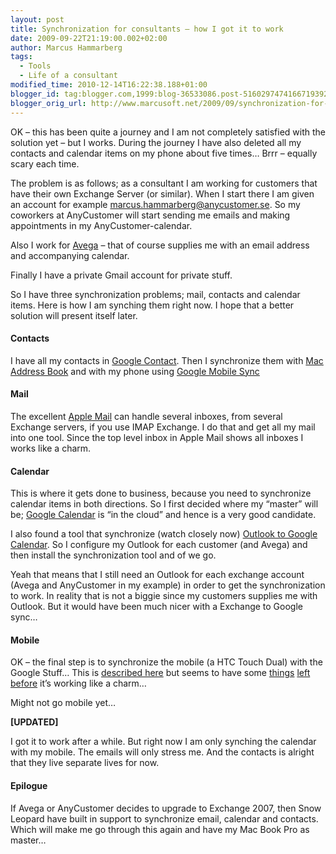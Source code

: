 ```yaml
---
layout: post
title: Synchronization for consultants – how I got it to work
date: 2009-09-22T21:19:00.002+02:00
author: Marcus Hammarberg
tags:
  - Tools
  - Life of a consultant
modified_time: 2010-12-14T16:22:38.188+01:00
blogger_id: tag:blogger.com,1999:blog-36533086.post-5160297474166719392
blogger_orig_url: http://www.marcusoft.net/2009/09/synchronization-for-consultants-how-i.html
---
```



OK – this has been quite a journey and I am not completely satisfied
with the solution yet – but I works. During the journey I have also
deleted all my contacts and calendar items on my phone about five times…
Brrr – equally scary each time.

The problem is as follows; as a consultant I am working for customers
that have their own Exchange Server (or similar). When I start there I
am given an account for example <marcus.hammarberg@anycustomer.se>. So
my coworkers at AnyCustomer will start sending me emails and making
appointments in my AnyCustomer-calendar.

Also I work for <a href="http://www.avega.se/" target="_blank">Avega</a>
– that of course supplies me with an email address and accompanying
calendar.

Finally I have a private Gmail account for private stuff.

So I have three synchronization problems; mail, contacts and calendar
items. Here is how I am synching them right now. I hope that a better
solution will present itself later.

#### **Contacts**

I have all my contacts in
<a href="http://www.google.com/contacts" target="_blank">Google
Contact</a>. Then I synchronize them with
<a href="http://support.apple.com/kb/HT2486" target="_blank">Mac Address
Book</a> and with my phone using <a
href="http://www.google.com/support/mobile/bin/answer.py?hl=en&amp;answer=138636"
target="_blank">Google Mobile Sync</a>

#### **Mail**

The excellent
<a href="http://support.apple.com/kb/HT2500" target="_blank">Apple
Mail</a> can handle several inboxes, from several Exchange servers, if
you use IMAP Exchange. I do that and get all my mail into one tool.
Since the top level inbox in Apple Mail shows all inboxes I works like a
charm.

#### Calendar

This is where it gets done to business, because you need to synchronize
calendar items in both directions. So I first decided where my “master”
will be; <a href="http://www.google.com/calendar" target="_blank">Google
Calendar</a> is “in the cloud” and hence is a very good candidate.

I also found a tool that synchronize (watch closely now) <a
href="http://www.google.com/support/mobile/bin/answer.py?hl=en&amp;answer=138636"
target="_blank">Outlook to Google Calendar</a>. So I configure my
Outlook for each customer (and Avega) and then install the
synchronization tool and of we go.

Yeah that means that I still need an Outlook for each exchange account
(Avega and AnyCustomer in my example) in order to get the
synchronization to work. In reality that is not a biggie since my
customers supplies me with Outlook. But it would have been much nicer
with a Exchange to Google sync…

#### Mobile

OK – the final step is to synchronize the mobile (a HTC Touch Dual) with
the Google Stuff… This is <a
href="http://www.google.com/support/mobile/bin/answer.py?hl=en&amp;answer=138636"
target="_blank">described here</a> but seems to have some <a
href="http://www.google.com/support/forum/p/Google+Mobile/thread?tid=493c34793bbff407&amp;hl=en"
target="_blank">things</a> <a
href="http://www.google.com/support/forum/p/Google+Mobile/thread?tid=4801dd2cba81edff&amp;hl=en"
target="_blank">left</a> <a
href="http://www.google.com/support/forum/p/Google+Mobile/thread?tid=3ee4959c6b22532e&amp;hl=en"
target="_blank">before</a> it’s working like a charm…

Might not go mobile yet…

**\[UPDATED\]**

I got it to work after a while. But right now I am only synching the
calendar with my mobile. The emails will only stress me. And the
contacts is alright that they live separate lives for now.

#### Epilogue

If Avega or AnyCustomer decides to upgrade to Exchange 2007, then Snow
Leopard have built in support to synchronize email, calendar and
contacts. Which will make me go through this again and have my Mac Book
Pro as master…
